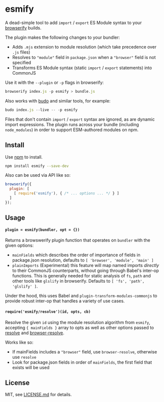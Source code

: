 # esmify

A dead-simple tool to add `import` / `export` ES Module syntax to your [browserify](https://www.npmjs.com/package/browserify) builds.

The plugin makes the following changes to your bundler:

- Adds `.mjs` extension to module resolution (which take precedence over `.js` files)
- Resolves to `"module"` field in `package.json` when a `"browser"` field is not specified
- Transforms ES Module syntax (static `import` / `export` statements) into CommonJS

Use it with the `--plugin` or `-p` flags in browserify:

```js
browserify index.js -p esmify > bundle.js
```

Also works with [budo](https://www.npmjs.com/package/budo) and similar tools, for example:

```js
budo index.js --live -- -p esmify
```

Files that don't contain `import` / `export` syntax are ignored, as are dynamic import expressions. The plugin runs across your bundle (including `node_modules`) in order to support ESM-authored modules on npm.

## Install

Use [npm](https://npmjs.com/) to install.

```sh
npm install esmify --save-dev
```

Also can be used via API like so:

```js
browserify({
  plugin: [
    [ require('esmify'), { /* ... options ... */ } ]
  ]
});
```

## Usage

#### `plugin = esmify(bundler, opt = {})`

Returns a browswerify plugin function that operates on `bundler` with the given options:

- `mainFields` which describes the order of importance of fields in package.json resolution, defaults to `[ 'browser', 'module', 'main' ]`
- `plainImports` (Experimental) this feature will map named imports *directly* to their CommonJS counterparts, without going through Babel's inter-op functions. This is generally needed for static analysis of `fs`, `path` and other tools like `glslify` in browserify. Defaults to `[ 'fs', 'path', 'glslify' ]`.

Under the hood, this uses Babel and `plugin-transform-modules-commonjs` to provide robust inter-op that handles a variety of use cases.

#### `require('esmify/resolve')(id, opts, cb)`

Resolve the given `id` using the module resolution algorithm from `esmify`, accepting `{ mainFields }` array to opts as well as other options passed to [resolve](https://www.npmjs.com/package/resolve) and [browser-resolve](https://www.npmjs.com/package/browser-resolve).

Works like so:

- If mainFields includes a `"browser"` field, use `browser-resolve`, otherwise use `resolve`
- Look for package.json fields in order of `mainFields`, the first field that exists will be used

## License

MIT, see [LICENSE.md](http://github.com/mattdesl/esmify/blob/master/LICENSE.md) for details.
